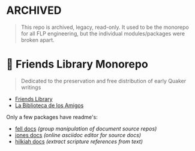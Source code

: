 # ARCHIVED

> This repo is archived, legacy, read-only. It used to be the monorepo for all FLP engineering, but the individual modules/packages were broken apart.

# 🚀 Friends Library Monorepo

> Dedicated to the preservation and free distribution of early Quaker writings

- [Friends Library](https://www.friendslibrary.com)
- [La Biblioteca de los Amigos](https://www.bibliotecadelosamigos.org)

Only a few packages have readme's:

- [fell docs](packages/fell/readme.md) _(group manipulation of document source repos)_
- [jones docs](packages/jones/readme.md) _(online asciidoc editor for source docs)_
- [hilkiah docs](packages/hilkiah/readme.md) _(extract scripture references from text)_
